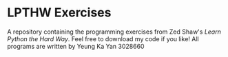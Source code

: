 # LPTHW Exercises
A repository containing the programming exercises from Zed Shaw's *Learn Python the Hard Way*.
Feel free to download my code if you like!
All programs are written by Yeung Ka Yan 3028660
